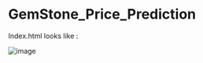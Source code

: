 ﻿# GemStone_Price_Prediction
Index.html looks like :

![image](https://github.com/user-attachments/assets/f234008f-69e1-4882-bff4-7f222c31d9db)
